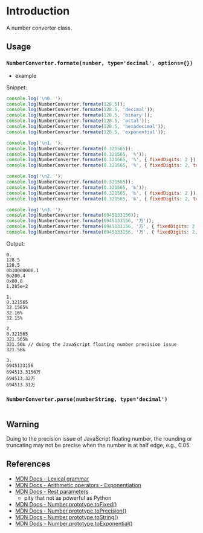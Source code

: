 # Introduction

A number converter class.


## Usage

### `NumberConverter.formate(number, type='decimal', options={})`

- example

Snippet:

```js
console.log('\n0. ');
console.log(NumberConverter.formate(128.5));
console.log(NumberConverter.formate(128.5, 'decimal'));
console.log(NumberConverter.formate(128.5, 'binary'));
console.log(NumberConverter.formate(128.5, 'octal'));
console.log(NumberConverter.formate(128.5, 'hexadecimal'));
console.log(NumberConverter.formate(128.5, 'exponential'));

console.log('\n1. ');
console.log(NumberConverter.formate(0.321565));
console.log(NumberConverter.formate(0.321565, '%'));
console.log(NumberConverter.formate(0.321565, '%', { fixedDigits: 2 }));
console.log(NumberConverter.formate(0.321565, '%', { fixedDigits: 2, truncate: true }));

console.log('\n2. ');
console.log(NumberConverter.formate(0.321565));
console.log(NumberConverter.formate(0.321565, '‰'));
console.log(NumberConverter.formate(0.321565, '‰', { fixedDigits: 2 }));
console.log(NumberConverter.formate(0.321565, '‰', { fixedDigits: 2, truncate: true }));

console.log('\n3. ');
console.log(NumberConverter.formate(6945133156));
console.log(NumberConverter.formate(6945133156, '万'));
console.log(NumberConverter.formate(6945133156, '万', { fixedDigits: 2 }));
console.log(NumberConverter.formate(6945133156, '万', { fixedDigits: 2, truncate: true }));
```

Output:

```
0.
128.5
128.5
0b10000000.1
0o200.4
0x80.8
1.285e+2

1.
0.321565
32.1565%
32.16%
32.15%

2.
0.321565
321.565‰
321.56‰ // duing the JavaScript floating number precision issue
321.56‰

3.
6945133156
694513.3156万
694513.32万
694513.31万
```


### `NumberConverter.parse(numberString, type='decimal')`

```js

```

## Warning

Duing to the precision issue of JavaScript floating number, the rounding or truncating may not be precise when the number is at half edge, e.g., 0.05.


## References

- [MDN Docs - Lexical grammar](https://developer.mozilla.org/en-US/docs/Web/JavaScript/Reference/Lexical_grammar)
- [MDN Docs - Arithmetic operators - Exponentiation](https://developer.mozilla.org/en-US/docs/Web/JavaScript/Reference/Operators/Arithmetic_Operators#Exponentiation_(**))
- [MDN Docs - Rest parameters](https://developer.mozilla.org/en-US/docs/Web/JavaScript/Reference/Functions/rest_parameters)
    - pity that not as powerful as Python
- [MDN Docs - Number.prototype.toFixed()](https://developer.mozilla.org/en-US/docs/Web/JavaScript/Reference/Global_Objects/Number/toFixed)
- [MDN Docs - Number.prototype.toPrecision()](https://developer.mozilla.org/en-US/docs/Web/JavaScript/Reference/Global_Objects/Number/toPrecision)
- [MDN Docs - Number.prototype.toString()](https://developer.mozilla.org/en-US/docs/Web/JavaScript/Reference/Global_Objects/Number/toString)
- [MDN Dods - Number.prototype.toExponential()](https://developer.mozilla.org/en-US/docs/Web/JavaScript/Reference/Global_Objects/Number/toExponential)

